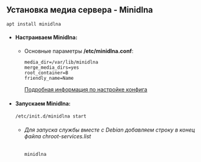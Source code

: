 ## Установка медиа сервера - Minidlna
`apt install minidlna`
* #### Настраиваем Minidlna:
  * Основные параметры **/etc/minidlna.conf**:
    ```
    media_dir=/var/lib/minidlna
    merge_media_dirs=yes
    root_container=B
    friendly_name=Name
    ```
    [Подробная информация по настройке конфига](http://itadept.ru/linux-dlna-server-minidlna/ "Подробная информация по настройке конфига")
* #### Запускаем Minidlna:
  `/etc/init.d/minidlna start`
  * ###### Для запуска службы вместе с Debian добавляем строку в конец файла chroot-services.list
    ```
    minidlna
    ```
